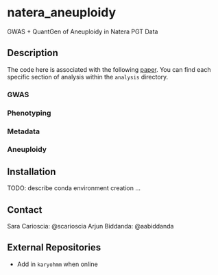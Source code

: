 # natera_aneuploidy
GWAS + QuantGen of Aneuploidy in Natera PGT Data

## Description 

The code here is associated with the following [paper](). You can find each specific section of analysis within the `analysis` directory. 

### GWAS

### Phenotyping

### Metadata

### Aneuploidy

## Installation

TODO: describe conda environment creation ... 

## Contact 

Sara Carioscia: @scarioscia
Arjun Biddanda: @aabiddanda

## External Repositories

* Add in `karyohmm` when online 
